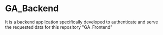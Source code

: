 # GA_Backend
It is a backend application specifically developed to authenticate and serve the requested data for this repository "GA_Frontend"
